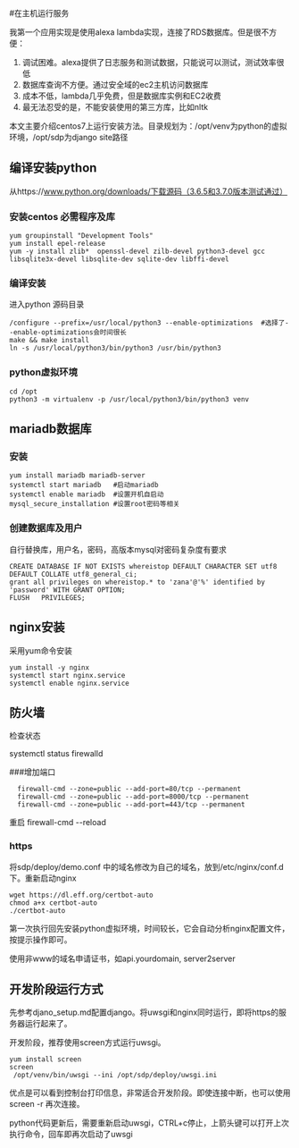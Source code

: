 #在主机运行服务

我第一个应用实现是使用alexa lambda实现，连接了RDS数据库。但是很不方便：
  1. 调试困难。alexa提供了日志服务和测试数据，只能说可以测试，测试效率很低
  2. 数据库查询不方便。通过安全域的ec2主机访问数据库
  3. 成本不低，lambda几乎免费，但是数据库实例和EC2收费
  4. 最无法忍受的是，不能安装使用的第三方库，比如nltk

本文主要介绍centos7上运行安装方法。目录规划为：/opt/venv为python的虚拟环境，/opt/sdp为django site路径

 ## 编译安装python

 从https://www.python.org/downloads/下载源码（3.6.5和3.7.0版本测试通过）

 ### 安装centos 必需程序及库

    yum groupinstall "Development Tools"
    yum install epel-release
    yum -y install zlib*  openssl-devel zilb-devel python3-devel gcc  libsqlite3x-devel libsqlite-dev sqlite-dev libffi-devel

### 编译安装
  进入python 源码目录

    /configure --prefix=/usr/local/python3 --enable-optimizations  #选择了--enable-optimizations会时间很长
    make && make install
    ln -s /usr/local/python3/bin/python3 /usr/bin/python3

### python虚拟环境
    cd /opt
    python3 -m virtualenv -p /usr/local/python3/bin/python3 venv

##  mariadb数据库
### 安装
    yum install mariadb mariadb-server
    systemctl start mariadb   #启动mariadb
    systemctl enable mariadb  #设置开机自启动
    mysql_secure_installation #设置root密码等相关
### 创建数据库及用户

自行替换库，用户名，密码，高版本mysql对密码复杂度有要求

    CREATE DATABASE IF NOT EXISTS whereistop DEFAULT CHARACTER SET utf8 DEFAULT COLLATE utf8_general_ci;
    grant all privileges on whereistop.* to 'zana'@'%' identified by 'password' WITH GRANT OPTION;
    FLUSH   PRIVILEGES;

## nginx安装
采用yum命令安装

    yum install -y nginx
    systemctl start nginx.service
    systemctl enable nginx.service


## 防火墙
检查状态

systemctl status firewalld

###增加端口

      firewall-cmd --zone=public --add-port=80/tcp --permanent
      firewall-cmd --zone=public --add-port=8000/tcp --permanent
      firewall-cmd --zone=public --add-port=443/tcp --permanent

重启
    firewall-cmd --reload

### https

将sdp/deploy/demo.conf 中的域名修改为自己的域名，放到/etc/nginx/conf.d下。重新启动nginx

    wget https://dl.eff.org/certbot-auto  
    chmod a+x certbot-auto
    ./certbot-auto

第一次执行回先安装python虚拟环境，时间较长，它会自动分析nginx配置文件，按提示操作即可。

使用非www的域名申请证书，如api.yourdomain, server2server


## 开发阶段运行方式

先参考djano_setup.md配置django。将uwsgi和nginx同时运行，即将https的服务器运行起来了。

开发阶段，推荐使用screen方式运行uwsgi。

    yum install screen
    screen
     /opt/venv/bin/uwsgi --ini /opt/sdp/deploy/uwsgi.ini
优点是可以看到控制台打印信息，非常适合开发阶段。即使连接中断，也可以使用screen -r 再次连接。

python代码更新后，需要重新启动uwsgi，CTRL+c停止，上箭头键可以打开上次执行命令，回车即再次启动了uwsgi
